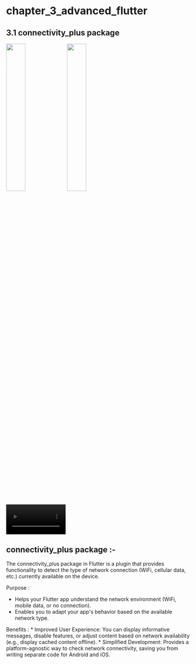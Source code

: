 # chapter_3_advanced_flutter

## 3.1 connectivity_plus package

<img src="https://github.com/Jaydeepsharma93/chapter_3_advanced_flutter/assets/143181361/bd275972-1e71-43bf-8713-0de0abb4489c" width = 32%>
<img src="https://github.com/Jaydeepsharma93/chapter_3_advanced_flutter/assets/143181361/d684cdd0-eb02-4eb9-bc2e-62abf5268bc1" width = 32%>
<div><video src="https://github.com/Jaydeepsharma93/chapter_3_advanced_flutter/assets/143181361/5e7485e5-c7c8-4c08-8ef9-0630d6d40794" width = 32%></div>

## connectivity_plus package :-

The connectivity_plus package in Flutter is a plugin that provides functionality to detect the type of network connection (WiFi, cellular data, etc.) currently available on the device.

Purpose :
   * Helps your Flutter app understand the network environment (WiFi, mobile data, or no connection).
   * Enables you to adapt your app's behavior based on the available network type.

Benefits :
    * Improved User Experience: You can display informative messages, disable features, or adjust content based on network availability (e.g., display cached content offline).
    * Simplified Development: Provides a platform-agnostic way to check network connectivity, saving you from writing separate code for Android and iOS.



